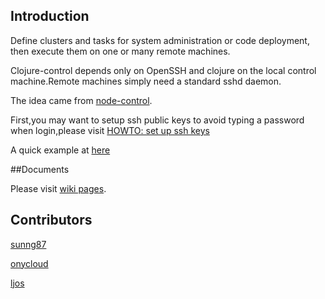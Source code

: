 ## Introduction

Define clusters and tasks for system administration or code deployment, then execute them on one or many remote machines.

Clojure-control depends only on OpenSSH and clojure on the local control machine.Remote machines simply need a standard sshd daemon.

The idea came from [node-control](https://github.com/tsmith/node-control).

First,you may want to setup ssh public keys to avoid typing a password when login,please visit [HOWTO: set up ssh keys](http://pkeck.myweb.uga.edu/ssh/)

A quick example at [here](https://github.com/killme2008/clojure-control/blob/master/samples/control.clj)

##Documents

Please visit [wiki pages](https://github.com/killme2008/clojure-control/wiki).

## Contributors

[sunng87](https://github.com/sunng87)  

[onycloud](https://github.com/onycloud/) 

[ljos](https://github.com/ljos)






